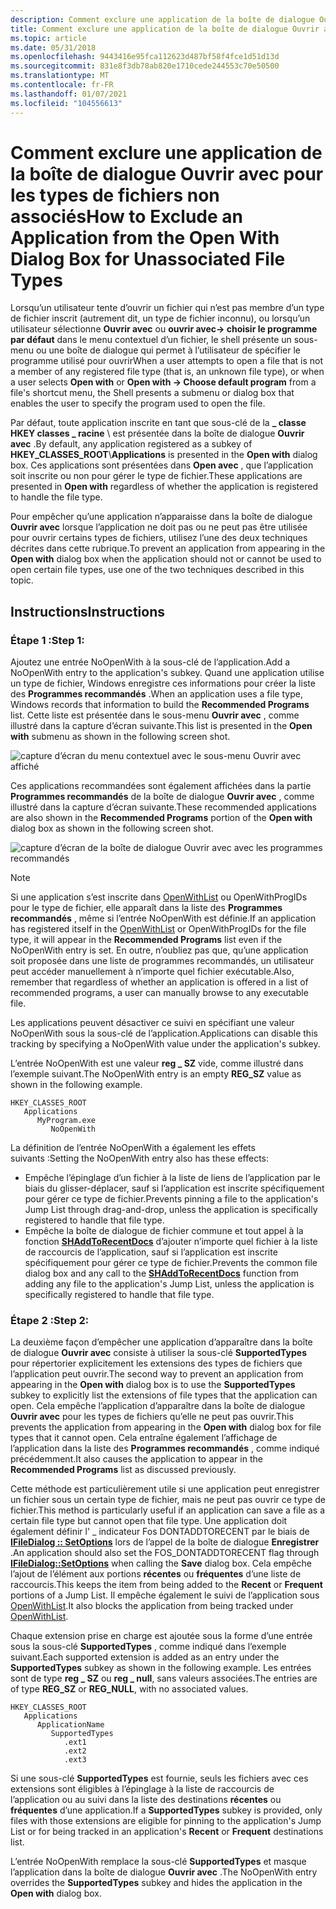 ```yaml
---
description: Comment exclure une application de la boîte de dialogue Ouvrir avec pour le type de fichier non associé.
title: Comment exclure une application de la boîte de dialogue Ouvrir avec pour les types de fichiers non associés
ms.topic: article
ms.date: 05/31/2018
ms.openlocfilehash: 9443416e95fca112623d487bf58f4fce1d51d13d
ms.sourcegitcommit: 831e8f3db78ab820e1710cede244553c70e50500
ms.translationtype: MT
ms.contentlocale: fr-FR
ms.lasthandoff: 01/07/2021
ms.locfileid: "104556613"
---
```

# <a name="how-to-exclude-an-application-from-the-open-with-dialog-box-for-unassociated-file-types"></a><span data-ttu-id="e4675-103">Comment exclure une application de la boîte de dialogue Ouvrir avec pour les types de fichiers non associés</span><span class="sxs-lookup"><span data-stu-id="e4675-103">How to Exclude an Application from the Open With Dialog Box for Unassociated File Types</span></span>

<span data-ttu-id="e4675-104">Lorsqu’un utilisateur tente d’ouvrir un fichier qui n’est pas membre d’un type de fichier inscrit (autrement dit, un type de fichier inconnu), ou lorsqu’un utilisateur sélectionne **Ouvrir avec** ou **ouvrir avec-> choisir le programme par défaut** dans le menu contextuel d’un fichier, le shell présente un sous-menu ou une boîte de dialogue qui permet à l’utilisateur de spécifier le programme utilisé pour ouvrir</span><span class="sxs-lookup"><span data-stu-id="e4675-104">When a user attempts to open a file that is not a member of any registered file type (that is, an unknown file type), or when a user selects **Open with** or **Open with -> Choose default program** from a file's shortcut menu, the Shell presents a submenu or dialog box that enables the user to specify the program used to open the file.</span></span>

<span data-ttu-id="e4675-105">Par défaut, toute application inscrite en tant que sous-clé de la **\_ classe HKEY classes \_ racine** \\  est présentée dans la boîte de dialogue **Ouvrir avec** .</span><span class="sxs-lookup"><span data-stu-id="e4675-105">By default, any application registered as a subkey of **HKEY\_CLASSES\_ROOT**\\**Applications** is presented in the **Open with** dialog box.</span></span> <span data-ttu-id="e4675-106">Ces applications sont présentées dans **Open avec** , que l’application soit inscrite ou non pour gérer le type de fichier.</span><span class="sxs-lookup"><span data-stu-id="e4675-106">These applications are presented in **Open with** regardless of whether the application is registered to handle the file type.</span></span>

<span data-ttu-id="e4675-107">Pour empêcher qu’une application n’apparaisse dans la boîte de dialogue **Ouvrir avec** lorsque l’application ne doit pas ou ne peut pas être utilisée pour ouvrir certains types de fichiers, utilisez l’une des deux techniques décrites dans cette rubrique.</span><span class="sxs-lookup"><span data-stu-id="e4675-107">To prevent an application from appearing in the **Open with** dialog box when the application should not or cannot be used to open certain file types, use one of the two techniques described in this topic.</span></span>

## <a name="instructions"></a><span data-ttu-id="e4675-108">Instructions</span><span class="sxs-lookup"><span data-stu-id="e4675-108">Instructions</span></span>

### <a name="step-1"></a><span data-ttu-id="e4675-109">Étape 1 :</span><span class="sxs-lookup"><span data-stu-id="e4675-109">Step 1:</span></span>

<span data-ttu-id="e4675-110">Ajoutez une entrée NoOpenWith à la sous-clé de l’application.</span><span class="sxs-lookup"><span data-stu-id="e4675-110">Add a NoOpenWith entry to the application's subkey.</span></span> <span data-ttu-id="e4675-111">Quand une application utilise un type de fichier, Windows enregistre ces informations pour créer la liste des **Programmes recommandés** .</span><span class="sxs-lookup"><span data-stu-id="e4675-111">When an application uses a file type, Windows records that information to build the **Recommended Programs** list.</span></span> <span data-ttu-id="e4675-112">Cette liste est présentée dans le sous-menu **Ouvrir avec** , comme illustré dans la capture d’écran suivante.</span><span class="sxs-lookup"><span data-stu-id="e4675-112">This list is presented in the **Open with** submenu as shown in the following screen shot.</span></span>

![capture d’écran du menu contextuel avec le sous-menu Ouvrir avec affiché](images/file-assoc/openwithsubmenu.png)

<span data-ttu-id="e4675-114">Ces applications recommandées sont également affichées dans la partie **Programmes recommandés** de la boîte de dialogue **Ouvrir avec** , comme illustré dans la capture d’écran suivante.</span><span class="sxs-lookup"><span data-stu-id="e4675-114">These recommended applications are also shown in the **Recommended Programs** portion of the **Open with** dialog box as shown in the following screen shot.</span></span>

![capture d’écran de la boîte de dialogue Ouvrir avec avec les programmes recommandés](images/file-assoc/openwithdialog.png)

> [!Note]  
> <span data-ttu-id="e4675-116">Si une application s’est inscrite dans [OpenWithList](fa-file-types.md) ou OpenWithProgIDs pour le type de fichier, elle apparaît dans la liste des **Programmes recommandés** , même si l’entrée NoOpenWith est définie.</span><span class="sxs-lookup"><span data-stu-id="e4675-116">If an application has registered itself in the [OpenWithList](fa-file-types.md) or OpenWithProgIDs for the file type, it will appear in the **Recommended Programs** list even if the NoOpenWith entry is set.</span></span> <span data-ttu-id="e4675-117">En outre, n’oubliez pas que, qu’une application soit proposée dans une liste de programmes recommandés, un utilisateur peut accéder manuellement à n’importe quel fichier exécutable.</span><span class="sxs-lookup"><span data-stu-id="e4675-117">Also, remember that regardless of whether an application is offered in a list of recommended programs, a user can manually browse to any executable file.</span></span>

 

<span data-ttu-id="e4675-118">Les applications peuvent désactiver ce suivi en spécifiant une valeur NoOpenWith sous la sous-clé de l’application.</span><span class="sxs-lookup"><span data-stu-id="e4675-118">Applications can disable this tracking by specifying a NoOpenWith value under the application's subkey.</span></span>

<span data-ttu-id="e4675-119">L’entrée NoOpenWith est une valeur **reg \_ SZ** vide, comme illustré dans l’exemple suivant.</span><span class="sxs-lookup"><span data-stu-id="e4675-119">The NoOpenWith entry is an empty **REG\_SZ** value as shown in the following example.</span></span>

```
HKEY_CLASSES_ROOT
   Applications
      MyProgram.exe
         NoOpenWith
```

<span data-ttu-id="e4675-120">La définition de l’entrée NoOpenWith a également les effets suivants :</span><span class="sxs-lookup"><span data-stu-id="e4675-120">Setting the NoOpenWith entry also has these effects:</span></span>

-   <span data-ttu-id="e4675-121">Empêche l’épinglage d’un fichier à la liste de liens de l’application par le biais du glisser-déplacer, sauf si l’application est inscrite spécifiquement pour gérer ce type de fichier.</span><span class="sxs-lookup"><span data-stu-id="e4675-121">Prevents pinning a file to the application's Jump List through drag-and-drop, unless the application is specifically registered to handle that file type.</span></span>
-   <span data-ttu-id="e4675-122">Empêche la boîte de dialogue de fichier commune et tout appel à la fonction [**SHAddToRecentDocs**](/windows/desktop/api/shlobj_core/nf-shlobj_core-shaddtorecentdocs) d’ajouter n’importe quel fichier à la liste de raccourcis de l’application, sauf si l’application est inscrite spécifiquement pour gérer ce type de fichier.</span><span class="sxs-lookup"><span data-stu-id="e4675-122">Prevents the common file dialog box and any call to the [**SHAddToRecentDocs**](/windows/desktop/api/shlobj_core/nf-shlobj_core-shaddtorecentdocs) function from adding any file to the application's Jump List, unless the application is specifically registered to handle that file type.</span></span>

### <a name="step-2"></a><span data-ttu-id="e4675-123">Étape 2 :</span><span class="sxs-lookup"><span data-stu-id="e4675-123">Step 2:</span></span>

<span data-ttu-id="e4675-124">La deuxième façon d’empêcher une application d’apparaître dans la boîte de dialogue **Ouvrir avec** consiste à utiliser la sous-clé **SupportedTypes** pour répertorier explicitement les extensions des types de fichiers que l’application peut ouvrir.</span><span class="sxs-lookup"><span data-stu-id="e4675-124">The second way to prevent an application from appearing in the **Open with** dialog box is to use the **SupportedTypes** subkey to explicitly list the extensions of file types that the application can open.</span></span> <span data-ttu-id="e4675-125">Cela empêche l’application d’apparaître dans la boîte de dialogue **Ouvrir avec** pour les types de fichiers qu’elle ne peut pas ouvrir.</span><span class="sxs-lookup"><span data-stu-id="e4675-125">This prevents the application from appearing in the **Open with** dialog box for file types that it cannot open.</span></span> <span data-ttu-id="e4675-126">Cela entraîne également l’affichage de l’application dans la liste des **Programmes recommandés** , comme indiqué précédemment.</span><span class="sxs-lookup"><span data-stu-id="e4675-126">It also causes the application to appear in the **Recommended Programs** list as discussed previously.</span></span>

<span data-ttu-id="e4675-127">Cette méthode est particulièrement utile si une application peut enregistrer un fichier sous un certain type de fichier, mais ne peut pas ouvrir ce type de fichier.</span><span class="sxs-lookup"><span data-stu-id="e4675-127">This method is particularly useful if an application can save a file as a certain file type but cannot open that file type.</span></span> <span data-ttu-id="e4675-128">Une application doit également définir l' \_ indicateur Fos DONTADDTORECENT par le biais de [**IFileDialog :: SetOptions**](/windows/win32/api/shobjidl_core/nf-shobjidl_core-ifiledialog-setoptions) lors de l’appel de la boîte de dialogue **Enregistrer** .</span><span class="sxs-lookup"><span data-stu-id="e4675-128">An application should also set the FOS\_DONTADDTORECENT flag through [**IFileDialog::SetOptions**](/windows/win32/api/shobjidl_core/nf-shobjidl_core-ifiledialog-setoptions) when calling the **Save** dialog box.</span></span> <span data-ttu-id="e4675-129">Cela empêche l’ajout de l’élément aux portions **récentes** ou **fréquentes** d’une liste de raccourcis.</span><span class="sxs-lookup"><span data-stu-id="e4675-129">This keeps the item from being added to the **Recent** or **Frequent** portions of a Jump List.</span></span> <span data-ttu-id="e4675-130">Il empêche également le suivi de l’application sous [OpenWithList](fa-file-types.md).</span><span class="sxs-lookup"><span data-stu-id="e4675-130">It also blocks the application from being tracked under [OpenWithList](fa-file-types.md).</span></span>

<span data-ttu-id="e4675-131">Chaque extension prise en charge est ajoutée sous la forme d’une entrée sous la sous-clé **SupportedTypes** , comme indiqué dans l’exemple suivant.</span><span class="sxs-lookup"><span data-stu-id="e4675-131">Each supported extension is added as an entry under the **SupportedTypes** subkey as shown in the following example.</span></span> <span data-ttu-id="e4675-132">Les entrées sont de type **reg \_ SZ** ou **reg \_ null**, sans valeurs associées.</span><span class="sxs-lookup"><span data-stu-id="e4675-132">The entries are of type **REG\_SZ** or **REG\_NULL**, with no associated values.</span></span>

```
HKEY_CLASSES_ROOT
   Applications
      ApplicationName
         SupportedTypes
            .ext1
            .ext2
            .ext3
```

<span data-ttu-id="e4675-133">Si une sous-clé **SupportedTypes** est fournie, seuls les fichiers avec ces extensions sont éligibles à l’épinglage à la liste de raccourcis de l’application ou au suivi dans la liste des destinations **récentes** ou **fréquentes** d’une application.</span><span class="sxs-lookup"><span data-stu-id="e4675-133">If a **SupportedTypes** subkey is provided, only files with those extensions are eligible for pinning to the application's Jump List or for being tracked in an application's **Recent** or **Frequent** destinations list.</span></span>

<span data-ttu-id="e4675-134">L’entrée NoOpenWith remplace la sous-clé **SupportedTypes** et masque l’application dans la boîte de dialogue **Ouvrir avec** .</span><span class="sxs-lookup"><span data-stu-id="e4675-134">The NoOpenWith entry overrides the **SupportedTypes** subkey and hides the application in the **Open with** dialog box.</span></span>

 

 
